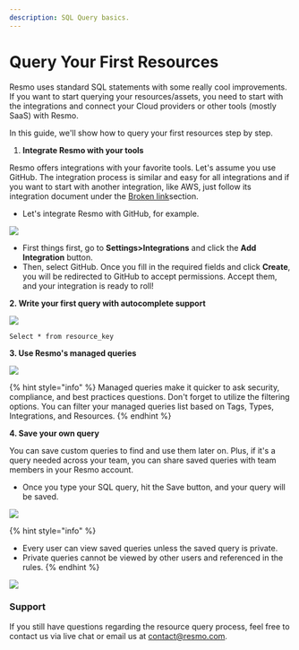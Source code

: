 ```yaml
---
description: SQL Query basics.
---
```


# Query Your First Resources

Resmo uses standard SQL statements with some really cool improvements. If you want to start querying your resources/assets, you need to start with the integrations and connect your Cloud providers or other tools (mostly SaaS) with Resmo.&#x20;

In this guide, we'll show how to query your first resources step by step.

1. **Integrate Resmo with your tools**

Resmo offers integrations with your favorite tools. Let's assume you use GitHub. The integration process is similar and easy for all integrations and if you want to start with another integration, like AWS, just follow its integration document under the [Broken link](broken-reference "mention")section.

* Let's integrate Resmo with GitHub, for example.&#x20;

![](../.gitbook/assets/github-integration.png)

* First things first, go to **Settings>Integrations** and click the **Add Integration** button.&#x20;
* Then, select GitHub. Once you fill in the required fields and click **Create**, you will be redirected to GitHub to accept permissions. Accept them, and your integration is ready to roll!

**2. Write your first query with autocomplete support**

![](../.gitbook/assets/github-query.png)

```
Select * from resource_key
```

**3. Use Resmo's managed queries**

![](../.gitbook/assets/managed-github-queries.png)

{% hint style="info" %}
Managed queries make it quicker to ask security, compliance, and best practices questions. Don't forget to utilize the filtering options. You can filter your managed queries list based on Tags, Types, Integrations, and Resources.
{% endhint %}

**4. Save your own query**

You can save custom queries to find and use them later on. Plus, if it's a query needed across your team, you can share saved queries with team members in your Resmo account.

* Once you type your SQL query, hit the Save button, and your query will be saved.

![](../.gitbook/assets/save-query.png)

{% hint style="info" %}
* Every user can view saved queries unless the saved query is private.
* Private queries cannot be viewed by other users and referenced in the rules.
{% endhint %}

![](<../.gitbook/assets/private-query (1).png>)

### Support

If you still have questions regarding the resource query process, feel free to contact us via live chat or email us at contact@resmo.com.
